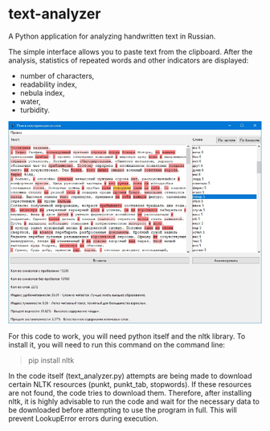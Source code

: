 # text-analyzer
A Python application for analyzing handwritten text in Russian.

The simple interface allows you to paste text from the clipboard. After the analysis, statistics of repeated words and other indicators are displayed:
- number of characters,
- readability index,
- nebula index,
- water,
- turbidity.

![alt text](https://raw.githubusercontent.com/be-in/text-analyzer/main/interface.jpg)

For this code to work, you will need python itself and the nltk library.
To install it, you will need to run this command on the command line:

> pip install nltk

In the code itself (text_analyzer.py) attempts are being made to download certain NLTK resources (punkt, punkt_tab, stopwords). If these resources are not found, the code tries to download them. Therefore, after installing nltk, it is highly advisable to run the code and wait for the necessary data to be downloaded before attempting to use the program in full. This will prevent LookupError errors during execution.
